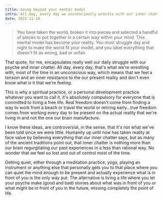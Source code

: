 ```yaml
---
title: Going beyond your mental model
intro: All day, every day we unconsciously wrestle with our inner chatter, creating tension in our present reality, and we don't know why it's there.
date: 2021-11-10
---
```


> You have taken the world, broken it into pieces and selected a handful of pieces to put together in a certain way within your mind. This mental model has become your reality. You must struggle day and night to make the world fit your model, and you label everything that doesn't fit as wrong, bad or unfair.

That quote, for me, encapsulates really well our daily struggle with our psyche and inner chatter. All day, every day, that's what we're wrestling with, most of the time in an unconscious way, which means that we feel a tension and an inner resistance to the our present reality and don't even know what is it that we're feeling.

This is why a spiritual practice, or a personal development practice whatever you want to call it, it's absolutely compulsory for everyone that is committed to living a free life. Real freedom doesn't come from finding a way to work from a beach or travel the world or retiring early...true freedom comes from working every day to be present on the actual reality that we're living in and not the one our brain manufacture. 

I know these ideas, are controversial, in the sense, that it's not what we've been told since we were little. Humanity up until now has taken reality at face value by believing everything that our inner chatter says, but as many of the ancient traditions point out, that inner chatter is nothing more than our brain regurgitating our past experiences in a less than rational way. No wonder that we feel so lost and out of control most of the time.

Getting quiet, either through a meditation practice, yoga, playing an instrument or anything else that personally gets you to that place where you can quiet the mind enough to be present and actually experience what is in front of you is the only way put. The alternative is living a life where you let your psyche make (good and bad) stories about what was in front of you or what might be in front of you in the future, missing completely the point of life.
